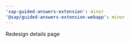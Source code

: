 ```yaml
---
'sap-guided-answers-extension': minor
'@sap/guided-answers-extension-webapp': minor
---
```


Redesign details page
